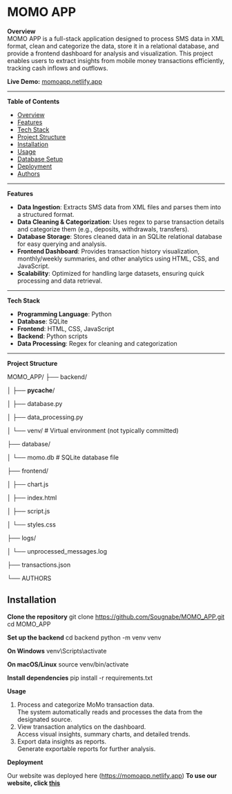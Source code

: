 # MOMO APP

**Overview**  
MOMO APP is a full-stack application designed to process SMS data in XML format, clean and categorize the data, store it in a relational database, and provide a frontend dashboard for analysis and visualization. This project enables users to extract insights from mobile money transactions efficiently, tracking cash inflows and outflows.

**Live Demo:** [momoapp.netlify.app](https://momoapp.netlify.app)

---

**Table of Contents**  
- [Overview](#overview)  
- [Features](#features)  
- [Tech Stack](#tech-stack)  
- [Project Structure](#project-structure)  
- [Installation](#installation)  
- [Usage](#usage)  
- [Database Setup](#database-setup)  
- [Deployment](#deployment)  
- [Authors](#authors)

---

**Features**  
- **Data Ingestion**: Extracts SMS data from XML files and parses them into a structured format.  
- **Data Cleaning & Categorization**: Uses regex to parse transaction details and categorize them (e.g., deposits, withdrawals, transfers).  
- **Database Storage**: Stores cleaned data in an SQLite relational database for easy querying and analysis.  
- **Frontend Dashboard**: Provides transaction history visualization, monthly/weekly summaries, and other analytics using HTML, CSS, and JavaScript.  
- **Scalability**: Optimized for handling large datasets, ensuring quick processing and data retrieval.

---

**Tech Stack**  
- **Programming Language**: Python  
- **Database**: SQLite  
- **Frontend**: HTML, CSS, JavaScript  
- **Backend**: Python scripts  
- **Data Processing**: Regex for cleaning and categorization

---

**Project Structure**  

MOMO_APP/
├── backend/

│   ├── __pycache__/

│   ├── database.py

│   ├── data_processing.py

│   └── venv/           # Virtual environment (not typically committed)

├── database/

│   └── momo.db         # SQLite database file

├── frontend/

│   ├── chart.js

│   ├── index.html

│   ├── script.js

│   └── styles.css

├── logs/

│   └── unprocessed_messages.log

├── transactions.json

└── AUTHORS

## Installation

**Clone the repository**
git clone https://github.com/Sougnabe/MOMO_APP.git
cd MOMO_APP

**Set up the backend**
cd backend
python -m venv venv

**On Windows**
venv\Scripts\activate

**On macOS/Linux**
source venv/bin/activate

**Install dependencies**
pip install -r requirements.txt

**Usage**

1. Process and categorize MoMo transaction data.  
   The system automatically reads and processes the data from the designated source.
2. View transaction analytics on the dashboard.  
   Access visual insights, summary charts, and detailed trends.
3. Export data insights as reports.  
   Generate exportable reports for further analysis.

**Deployment**

Our website was deployed here (https://momoapp.netlify.app)
**To use our website, click [this](https://momoapp.netlify.app)**
